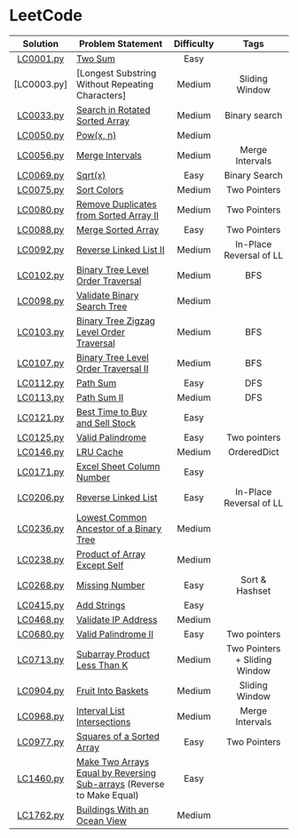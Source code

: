 # LeetCode

|  Solution   | Problem Statement                                                       | Difficulty |             Tags              |
|:-----------:|-------------------------------------------------------------------------|:----------:|:-----------------------------:|
| [LC0001.py] | [Two Sum]                                                               |    Easy    |                               |
| [LC0003.py] | [Longest Substring Without Repeating Characters]                        |   Medium   |        Sliding Window         |
| [LC0033.py] | [Search in Rotated Sorted Array]                                        |   Medium   |         Binary search         |
| [LC0050.py] | [Pow(x, n)]                                                             |   Medium   |                               |
| [LC0056.py] | [Merge Intervals]                                                       |   Medium   |        Merge Intervals        |
| [LC0069.py] | [Sqrt(x)]                                                               |    Easy    |         Binary Search         |
| [LC0075.py] | [Sort Colors]                                                           |   Medium   |         Two Pointers          |
| [LC0080.py] | [Remove Duplicates from Sorted Array II]                                |   Medium   |         Two Pointers          |
| [LC0088.py] | [Merge Sorted Array]                                                    |    Easy    |         Two Pointers          |
| [LC0092.py] | [Reverse Linked List II]                                                |   Medium   |    In-Place Reversal of LL    |
| [LC0102.py] | [Binary Tree Level Order Traversal]                                     |   Medium   |              BFS              |
| [LC0098.py] | [Validate Binary Search Tree]                                           |   Medium   |                               |
| [LC0103.py] | [Binary Tree Zigzag Level Order Traversal]                              |   Medium   |              BFS              |
| [LC0107.py] | [Binary Tree Level Order Traversal II]                                  |   Medium   |              BFS              |
| [LC0112.py] | [Path Sum]                                                              |    Easy    |              DFS              |
| [LC0113.py] | [Path Sum II]                                                           |   Medium   |              DFS              |
| [LC0121.py] | [Best Time to Buy and Sell Stock]                                       |    Easy    |                               |
| [LC0125.py] | [Valid Palindrome]                                                      |    Easy    |         Two pointers          |
| [LC0146.py] | [LRU Cache]                                                             |   Medium   |          OrderedDict          |
| [LC0171.py] | [Excel Sheet Column Number]                                             |    Easy    |                               |
| [LC0206.py] | [Reverse Linked List]                                                   |    Easy    |    In-Place Reversal of LL    |
| [LC0236.py] | [Lowest Common Ancestor of a Binary Tree]                               |   Medium   |                               |
| [LC0238.py] | [Product of Array Except Self]                                          |   Medium   |                               |
| [LC0268.py] | [Missing Number]                                                        |    Easy    |        Sort & Hashset         |
| [LC0415.py] | [Add Strings]                                                           |    Easy    |                               |
| [LC0468.py] | [Validate IP Address]                                                   |   Medium   |                               |
| [LC0680.py] | [Valid Palindrome II]                                                   |    Easy    |         Two pointers          |
| [LC0713.py] | [Subarray Product Less Than K]                                          |   Medium   | Two Pointers + Sliding Window |
| [LC0904.py] | [Fruit Into Baskets]                                                    |   Medium   |        Sliding Window         |
| [LC0968.py] | [Interval List Intersections]                                           |   Medium   |        Merge Intervals        |
| [LC0977.py] | [Squares of a Sorted Array]                                             |    Easy    |         Two Pointers          |
| [LC1460.py] | [Make Two Arrays Equal by Reversing Sub-arrays] (Reverse to Make Equal) |    Easy    |                               |
| [LC1762.py] | [Buildings With an Ocean View]                                          |   Medium   |                               |

[//]: # (Solutions)

[LC0001.py]: Solutions/LC0001.py?ts=4
[Two Sum]: https://leetcode.com/problems/two-sum/

[LC0033.py]: Solutions/LC0033.py?ts=4
[Search in Rotated Sorted Array]: https://leetcode.com/problems/search-in-rotated-sorted-array/

[LC0050.py]: Solutions/LC0050.py?ts=4
[Pow(x, n)]: https://leetcode.com/problems/powx-n/

[LC0056.py]: Solutions/LC0056.py?ts=4
[Merge Intervals]: https://leetcode.com/problems/merge-intervals/

[LC0069.py]: Solutions/LC0069.py?ts=4
[Sqrt(x)]: https://leetcode.com/problems/sqrtx/

[LC0075.py]: Solutions/LC0075.py?ts=4
[Sort Colors]: https://leetcode.com/problems/sort-colors/

[LC0080.py]: Solutions/LC0080.py?ts=4
[Remove Duplicates from Sorted Array II]: https://leetcode.com/problems/remove-duplicates-from-sorted-array-ii/

[LC0088.py]: Solutions/LC0088.py?ts=4
[Merge Sorted Array]: https://leetcode.com/problems/merge-sorted-array/

[LC0092.py]: Solutions/LC0092.py?ts=4
[Reverse Linked List II]: https://leetcode.com/problems/reverse-linked-list-ii/

[LC0098.py]: Solutions/LC0098.py?ts=4
[Validate Binary Search Tree]: https://leetcode.com/problems/validate-binary-search-tree/

[LC0102.py]: Solutions/LC0102.py?ts=4
[Binary Tree Level Order Traversal]: https://leetcode.com/problems/binary-tree-level-order-traversal/

[LC0103.py]: Solutions/LC0103.py?ts=4
[Binary Tree Zigzag Level Order Traversal]: https://leetcode.com/problems/binary-tree-zigzag-level-order-traversal/

[LC0107.py]: Solutions/LC0107.py?ts=4
[Binary Tree Level Order Traversal II]: https://leetcode.com/problems/binary-tree-level-order-traversal-ii/

[LC0112.py]: Solutions/LC0112.py?ts=4
[Path Sum]: https://leetcode.com/problems/path-sum/

[LC0113.py]: Solutions/LC0113.py?ts=4
[Path Sum II]: https://leetcode.com/problems/path-sum-ii/

[LC0121.py]: Solutions/LC0121.py?ts=4
[Best Time to Buy and Sell Stock]: https://leetcode.com/problems/best-time-to-buy-and-sell-stock/

[LC0125.py]: Solutions/LC0125.py?ts=4
[Valid Palindrome]: https://leetcode.com/problems/valid-palindrome/

[LC0146.py]: Solutions/LC0146.py?ts=4
[LRU Cache]: https://leetcode.com/problems/lru-cache/

[LC0171.py]: Solutions/LC0171.py?ts=4
[Excel Sheet Column Number]: https://leetcode.com/problems/excel-sheet-column-number/

[LC0206.py]: Solutions/LC0206.py?ts=4
[Reverse Linked List]: https://leetcode.com/problems/reverse-linked-list/

[LC0236.py]: Solutions/LC0236.py?ts=4
[Lowest Common Ancestor of a Binary Tree]: https://leetcode.com/problems/lowest-common-ancestor-of-a-binary-tree/

[LC0238.py]: Solutions/LC0238.py?ts=4
[Product of Array Except Self]: https://leetcode.com/problems/product-of-array-except-self/

[LC0268.py]: Solutions/LC0268.py?ts=4
[Missing Number]: https://leetcode.com/problems/missing-number/

[LC0415.py]: Solutions/LC0415.py?ts=4
[Add Strings]: https://leetcode.com/problems/add-strings/

[LC0468.py]: Solutions/LC0468.py?ts=4
[Validate IP Address]: https://leetcode.com/problems/validate-ip-address/

[LC0680.py]: Solutions/LC0680.py?ts=4
[Valid Palindrome II]: https://leetcode.com/problems/valid-palindrome-ii/

[LC0713.py]: Solutions/LC0713.py?ts=4
[Subarray Product Less Than K]: https://leetcode.com/problems/subarray-product-less-than-k/

[LC0904.py]: Solutions/LC0904.py?ts=4
[Fruit Into Baskets]: https://leetcode.com/problems/fruit-into-baskets/

[LC0968.py]: Solutions/LC0968.py?ts=4
[Interval List Intersections]: https://leetcode.com/problems/interval-list-intersections/

[LC0977.py]: Solutions/LC0977.py?ts=4
[Squares of a Sorted Array]: https://leetcode.com/problems/squares-of-a-sorted-array/

[LC1460.py]: Solutions/LC1460.py?ts=4
[Make Two Arrays Equal by Reversing Sub-arrays]: https://leetcode.com/problems/make-two-arrays-equal-by-reversing-sub-arrays/

[LC1762.py]: Solutions/LC1762.py?ts=4
[Buildings With an Ocean View]: https://leetcode.com/problems/buildings-with-an-ocean-view/